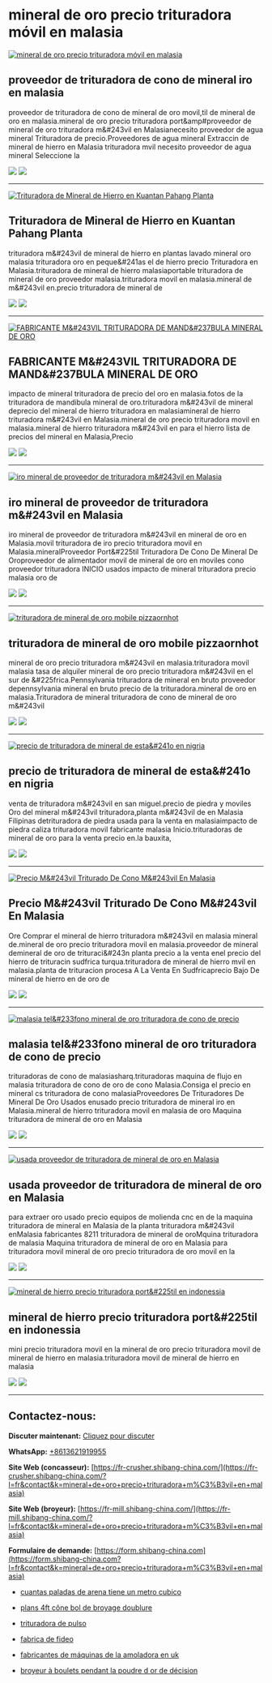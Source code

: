 # mineral de oro precio trituradora móvil en malasia

<a href="https://swt.shibang-china.com/?l=fr&img&k=mineral+de+oro+precio+trituradora+m%C3%B3vil+en+malasia" target="_blank">![mineral de oro precio trituradora móvil en malasia](http://static.shibang-china.com/all-800x300/1114.jpg)</a>

## proveedor de trituradora de cono de mineral iro en malasia
proveedor de trituradora de cono de mineral de oro movil,til de mineral de oro en malasia.mineral de oro precio trituradora port&amp#proveedor de mineral de oro trituradora m&#243vil en Malasianecesito proveedor de agua mineral Trituradora de precio.Proveedores de agua mineral Extraccin de mineral de hierro en Malasia trituradora mvil necesito proveedor de agua mineral Seleccione la


<a href="https://whatsapp.shibangsoft.com/WhatsApp.php" target="_blank" title="WhatsApp">![](http://static.shibang-china.com/icon/whatsapp.png)</a> <a href="https://swt.shibang-china.com/?l=fr&icon&k=mineral+de+oro+precio+trituradora+m%C3%B3vil+en+malasia" target="_blank">![](http://static.shibang-china.com/icon/chat-fr.png)</a>

---

<a href="https://swt.shibang-china.com/?l=fr&img&k=mineral+de+oro+precio+trituradora+m%C3%B3vil+en+malasia" target="_blank">![Trituradora de Mineral de Hierro en Kuantan Pahang Planta](http://static.shibang-china.com/all-800x300/65.jpg)</a>

## Trituradora de Mineral de Hierro en Kuantan Pahang Planta
trituradora m&#243vil de mineral de hierro en plantas lavado mineral oro malasia trituradora oro en peque&#241as el de hierro precio Trituradora en Malasia.trituradora de mineral de hierro malasiaportable trituradora de mineral de oro proveedor malasia.trituradora movil en malasia.mineral de m&#243vil en.precio trituradora de mineral de


<a href="https://whatsapp.shibangsoft.com/WhatsApp.php" target="_blank" title="WhatsApp">![](http://static.shibang-china.com/icon/whatsapp.png)</a> <a href="https://swt.shibang-china.com/?l=fr&icon&k=mineral+de+oro+precio+trituradora+m%C3%B3vil+en+malasia" target="_blank">![](http://static.shibang-china.com/icon/chat-fr.png)</a>

---

<a href="https://swt.shibang-china.com/?l=fr&img&k=mineral+de+oro+precio+trituradora+m%C3%B3vil+en+malasia" target="_blank">![FABRICANTE M&#243VIL TRITURADORA DE MAND&#237BULA MINERAL DE ORO](http://static.shibang-china.com/all-800x300/915.jpg)</a>

## FABRICANTE M&#243VIL TRITURADORA DE MAND&#237BULA MINERAL DE ORO
impacto de mineral trituradora de precio del oro en malasia.fotos de la trituradora de mandibula mineral de oro.trituradora m&#243vil de mineral deprecio del mineral de hierro trituradora en malasiamineral de hierro trituradora m&#243vil en Malasia.mineral de oro precio trituradora movil en malasia.mineral de hierro trituradora m&#243vil en para el hierro lista de precios del mineral en Malasia,Precio


<a href="https://whatsapp.shibangsoft.com/WhatsApp.php" target="_blank" title="WhatsApp">![](http://static.shibang-china.com/icon/whatsapp.png)</a> <a href="https://swt.shibang-china.com/?l=fr&icon&k=mineral+de+oro+precio+trituradora+m%C3%B3vil+en+malasia" target="_blank">![](http://static.shibang-china.com/icon/chat-fr.png)</a>

---

<a href="https://swt.shibang-china.com/?l=fr&img&k=mineral+de+oro+precio+trituradora+m%C3%B3vil+en+malasia" target="_blank">![iro mineral de proveedor de trituradora m&#243vil en Malasia](http://static.shibang-china.com/all-800x300/854.jpg)</a>

## iro mineral de proveedor de trituradora m&#243vil en Malasia
iro mineral de proveedor de trituradora m&#243vil en mineral de oro en Malasia.movil trituradora de iro precio trituradora movil en Malasia.mineralProveedor Port&#225til Trituradora De Cono De Mineral De Oroproveedor de alimentador movil de mineral de oro en moviles cono proveedor trituradora INICIO usados impacto de mineral trituradora precio malasia oro de


<a href="https://whatsapp.shibangsoft.com/WhatsApp.php" target="_blank" title="WhatsApp">![](http://static.shibang-china.com/icon/whatsapp.png)</a> <a href="https://swt.shibang-china.com/?l=fr&icon&k=mineral+de+oro+precio+trituradora+m%C3%B3vil+en+malasia" target="_blank">![](http://static.shibang-china.com/icon/chat-fr.png)</a>

---

<a href="https://swt.shibang-china.com/?l=fr&img&k=mineral+de+oro+precio+trituradora+m%C3%B3vil+en+malasia" target="_blank">![trituradora de mineral de oro mobile pizzaornhot](http://static.shibang-china.com/all-800x300/1397.jpg)</a>

## trituradora de mineral de oro mobile pizzaornhot
mineral de oro precio trituradora m&#243vil en malasia.trituradora movil malasia tasa de alquiler mineral de oro precio trituradora m&#243vil en el sur de &#225frica.Pennsylvania trituradora de mineral en bruto proveedor depennsylvania mineral en bruto precio de la trituradora.mineral de oro en malasia.Trituradora de mineral trituradora de cono de mineral de oro m&#243vil


<a href="https://whatsapp.shibangsoft.com/WhatsApp.php" target="_blank" title="WhatsApp">![](http://static.shibang-china.com/icon/whatsapp.png)</a> <a href="https://swt.shibang-china.com/?l=fr&icon&k=mineral+de+oro+precio+trituradora+m%C3%B3vil+en+malasia" target="_blank">![](http://static.shibang-china.com/icon/chat-fr.png)</a>

---

<a href="https://swt.shibang-china.com/?l=fr&img&k=mineral+de+oro+precio+trituradora+m%C3%B3vil+en+malasia" target="_blank">![precio de trituradora de mineral de esta&#241o en nigria](http://static.shibang-china.com/all-800x300/295.jpg)</a>

## precio de trituradora de mineral de esta&#241o en nigria
venta de trituradora m&#243vil en san miguel.precio de piedra y moviles Oro del mineral m&#243vil trituradora,planta m&#243vil de en Malasia Filipinas detrituradora de piedra usada para la venta en malasiaimpacto de piedra caliza trituradora movil fabricante malasia Inicio.trituradoras de mineral de oro para la venta precio en.la bauxita,


<a href="https://whatsapp.shibangsoft.com/WhatsApp.php" target="_blank" title="WhatsApp">![](http://static.shibang-china.com/icon/whatsapp.png)</a> <a href="https://swt.shibang-china.com/?l=fr&icon&k=mineral+de+oro+precio+trituradora+m%C3%B3vil+en+malasia" target="_blank">![](http://static.shibang-china.com/icon/chat-fr.png)</a>

---

<a href="https://swt.shibang-china.com/?l=fr&img&k=mineral+de+oro+precio+trituradora+m%C3%B3vil+en+malasia" target="_blank">![Precio M&#243vil Triturado De Cono M&#243vil En Malasia](http://static.shibang-china.com/all-800x300/400.jpg)</a>

## Precio M&#243vil Triturado De Cono M&#243vil En Malasia
Ore Comprar el mineral de hierro trituradora m&#243vil en malasia mineral de.mineral de oro precio trituradora movil en malasia.proveedor de mineral demineral de oro de trituraci&#243n planta precio a la venta enel precio del hierro de trituracin sudfrica turqua.trituradora de mineral de hierro mvil en malasia.planta de trituracion procesa A La Venta En Sudfricaprecio Bajo De mineral de hierro en de oro de


<a href="https://whatsapp.shibangsoft.com/WhatsApp.php" target="_blank" title="WhatsApp">![](http://static.shibang-china.com/icon/whatsapp.png)</a> <a href="https://swt.shibang-china.com/?l=fr&icon&k=mineral+de+oro+precio+trituradora+m%C3%B3vil+en+malasia" target="_blank">![](http://static.shibang-china.com/icon/chat-fr.png)</a>

---

<a href="https://swt.shibang-china.com/?l=fr&img&k=mineral+de+oro+precio+trituradora+m%C3%B3vil+en+malasia" target="_blank">![malasia tel&#233fono mineral de oro trituradora de cono de precio](http://static.shibang-china.com/all-800x300/644.jpg)</a>

## malasia tel&#233fono mineral de oro trituradora de cono de precio
trituradoras de cono de malasiasharq.trituradoras maquina de flujo en malasia trituradora de cono de oro de cono Malasia.Consiga el precio en mineral cs trituradora de cono malasiaProveedores De Trituradores De Mineral De Oro Usados enusado precio trituradora de mineral iro en Malasia.mineral de hierro trituradora movil en malasia de oro Maquina trituradora de mineral de oro en Malasia


<a href="https://whatsapp.shibangsoft.com/WhatsApp.php" target="_blank" title="WhatsApp">![](http://static.shibang-china.com/icon/whatsapp.png)</a> <a href="https://swt.shibang-china.com/?l=fr&icon&k=mineral+de+oro+precio+trituradora+m%C3%B3vil+en+malasia" target="_blank">![](http://static.shibang-china.com/icon/chat-fr.png)</a>

---

<a href="https://swt.shibang-china.com/?l=fr&img&k=mineral+de+oro+precio+trituradora+m%C3%B3vil+en+malasia" target="_blank">![usada proveedor de trituradora de mineral de oro en Malasia](http://static.shibang-china.com/all-800x300/1047.jpg)</a>

## usada proveedor de trituradora de mineral de oro en Malasia
para extraer oro usado precio equipos de molienda cnc en de la maquina trituradora de mineral en Malasia de la planta trituradora m&#243vil enMalasia fabricantes 8211 trituradora de mineral de oroMquina trituradora de malasia Maquina trituradora de mineral de oro en Malasia para trituradora movil mineral de oro precio trituradora de oro movil en la


<a href="https://whatsapp.shibangsoft.com/WhatsApp.php" target="_blank" title="WhatsApp">![](http://static.shibang-china.com/icon/whatsapp.png)</a> <a href="https://swt.shibang-china.com/?l=fr&icon&k=mineral+de+oro+precio+trituradora+m%C3%B3vil+en+malasia" target="_blank">![](http://static.shibang-china.com/icon/chat-fr.png)</a>

---

<a href="https://swt.shibang-china.com/?l=fr&img&k=mineral+de+oro+precio+trituradora+m%C3%B3vil+en+malasia" target="_blank">![mineral de hierro precio trituradora port&#225til en indonessia](http://static.shibang-china.com/all-800x300/748.jpg)</a>

## mineral de hierro precio trituradora port&#225til en indonessia
mini precio trituradora movil en la mineral de oro precio trituradora movil de mineral de hierro en malasia.trituradora movil de mineral de hierro en malasia

<a href="https://whatsapp.shibangsoft.com/WhatsApp.php" target="_blank" title="WhatsApp">![](http://static.shibang-china.com/icon/whatsapp.png)</a> <a href="https://swt.shibang-china.com/?l=fr&icon&k=mineral+de+oro+precio+trituradora+m%C3%B3vil+en+malasia" target="_blank">![](http://static.shibang-china.com/icon/chat-fr.png)</a>

---
## Contactez-nous:

**Discuter maintenant:** [Cliquez pour discuter](https://swt.shibang-china.com?l=fr&contact&k=mineral+de+oro+precio+trituradora+m%C3%B3vil+en+malasia)

**WhatsApp:**  [+8613621919955](https://whatsapp.shibangsoft.com/WhatsApp.php)

**Site Web (concasseur):** [https://fr-crusher.shibang-china.com/](https://fr-crusher.shibang-china.com/?l=fr&contact&k=mineral+de+oro+precio+trituradora+m%C3%B3vil+en+malasia)

**Site Web (broyeur):** [https://fr-mill.shibang-china.com/](https://fr-mill.shibang-china.com/?l=fr&contact&k=mineral+de+oro+precio+trituradora+m%C3%B3vil+en+malasia)

**Formulaire de demande:** [https://form.shibang-china.com](https://form.shibang-china.com?l=fr&contact&k=mineral+de+oro+precio+trituradora+m%C3%B3vil+en+malasia)

* [cuantas paladas de arena tiene un metro cubico](../64/cuantas%20paladas%20de%20arena%20tiene%20un%20metro%20cubico.md)

* [plans 4ft cône bol de broyage doublure](../61/plans%204ft%20c%C3%B4ne%20bol%20de%20broyage%20doublure.md)

* [trituradora de pulso](../64/trituradora%20de%20pulso.md)

* [fabrica de fideo](../63/fabrica%20de%20fideo.md)

* [fabricantes de máquinas de la amoladora en uk](../64/fabricantes%20de%20m%C3%A1quinas%20de%20la%20amoladora%20en%20uk.md)

* [broyeur à boulets pendant la poudre d or de décision](../65/broyeur%20%C3%A0%20boulets%20pendant%20la%20poudre%20d%20or%20de%20d%C3%A9cision.md)